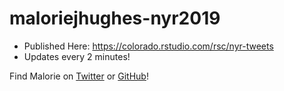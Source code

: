 # maloriejhughes-nyr2019

- Published Here: https://colorado.rstudio.com/rsc/nyr-tweets
- Updates every 2 minutes!

Find Malorie on [Twitter](https://twitter.com/data_all_day) or [GitHub](https://github.com/maloriejhughes)!
